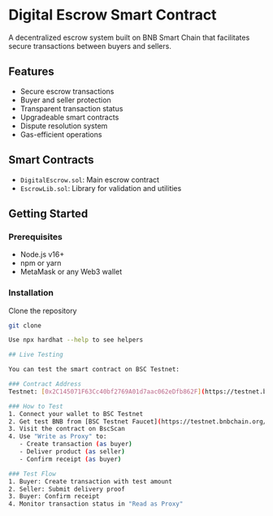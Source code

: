 # Digital Escrow Smart Contract

A decentralized escrow system built on BNB Smart Chain that facilitates secure transactions between buyers and sellers.

## Features

- Secure escrow transactions
- Buyer and seller protection
- Transparent transaction status
- Upgradeable smart contracts
- Dispute resolution system
- Gas-efficient operations

## Smart Contracts

- `DigitalEscrow.sol`: Main escrow contract
- `EscrowLib.sol`: Library for validation and utilities

## Getting Started

### Prerequisites

- Node.js v16+
- npm or yarn
- MetaMask or any Web3 wallet

### Installation

 Clone the repository
```bash
git clone 

Use npx hardhat --help to see helpers

## Live Testing

You can test the smart contract on BSC Testnet:

### Contract Address
Testnet: [0x2C145071F63Cc40bf2769A01d7aac062eDfb862F](https://testnet.bscscan.com/address/0x2C145071F63Cc40bf2769A01d7aac062eDfb862F)

### How to Test
1. Connect your wallet to BSC Testnet
2. Get test BNB from [BSC Testnet Faucet](https://testnet.bnbchain.org/faucet-smart)
3. Visit the contract on BscScan
4. Use "Write as Proxy" to:
   - Create transaction (as buyer)
   - Deliver product (as seller)
   - Confirm receipt (as buyer)

### Test Flow
1. Buyer: Create transaction with test amount
2. Seller: Submit delivery proof
3. Buyer: Confirm receipt
4. Monitor transaction status in "Read as Proxy"
